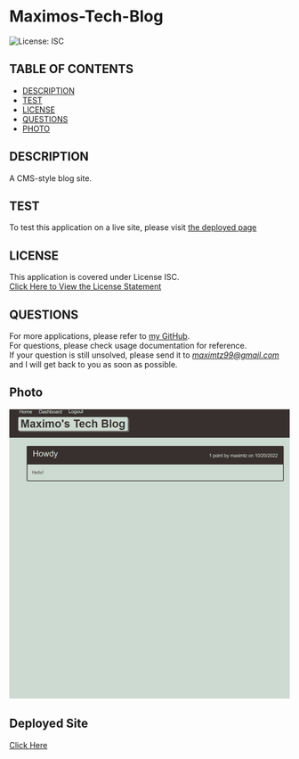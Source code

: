 # Maximos-Tech-Blog

![License: ISC](https://img.shields.io/badge/License-ISC-blue.svg)

## TABLE OF CONTENTS

- [DESCRIPTION](#description)<br>
- [TEST](#test)<br>
- [LICENSE](#license)<br>
- [QUESTIONS](#questions)<br>
- [PHOTO](#photo)

## DESCRIPTION

A CMS-style blog site.

## TEST

To test this application on a live site, please visit [the deployed page](https://maximos-tech-blog.herokuapp.com/)

## LICENSE

This application is covered under License ISC.<br>
[Click Here to View the License Statement](https://opensource.org/licenses/ISC)<br>

## QUESTIONS

For more applications, please refer to [my GitHub](https://github.com/maximtz13).<br>
For questions, please check usage documentation for reference.<br>
If your question is still unsolved, please send it to *maximtz99@gmail.com* and I will get back to you as soon as possible.

## Photo

!["Sample Photo"](<./assets/img/Screenshot (36).png>)

## Deployed Site

[Click Here](https://maximos-tech-blog.herokuapp.com)

